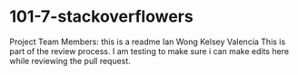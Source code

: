 # 101-7-stackoverflowers
Project Team Members: 
this is a readme
Ian Wong
Kelsey Valencia
This is part of the review process. I am testing to make sure i can make edits here while reviewing the pull request.
